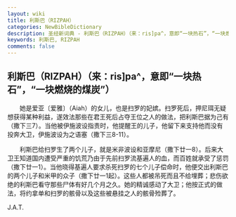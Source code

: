 ```yaml
---
layout: wiki
title: 利斯巴（RIZPAH）
categories: NewBibleDictionary
description: 圣经新词典 - 利斯巴（RIZPAH）（来：ris]pa^，意即“一块热石”，“一块燃烧的煤炭”）
keywords: 利斯巴, RIZPAH
comments: false
---
```


## 利斯巴（RIZPAH）（来：ris]pa^，意即“一块热石”，“一块燃烧的煤炭”）

　　她是爱亚〔爱雅〕（Aiah）的女儿，也是扫罗的妃嫔。扫罗死后，押尼珥无疑想获得某种利益，遂效法那些在君王死后占夺王位之人的做法，把利斯巴据为己有（撒下三7）。当他被伊施波设指责时，他提醒王的儿子，他留下来支持他而没有投奔大卫，伊施波设为之语塞（撒下三8-11）。

　　利斯巴给扫罗生了两个儿子，就是米非波设和亚摩尼（撒下廿一8）。后来大卫王知道国内遭受严重的饥荒乃由于先前扫罗流基遍人的血，而百姓就承受了惩罚（撒下廿一1）。当他晓得基遍人要求杀死扫罗的七个儿子偿命时，他便交出利斯巴的两个儿子和米甲的众子（撒下廿一1起）。这些人都被吊死而且不给埋葬；悲伤欲绝的利斯巴看守那些尸体有好几个月之久。她的精诚感动了大卫；他按正式的做法，将约拿单和扫罗的骸骨以及这些被悬挂之人的骸骨殓葬了。

J.A.T.








